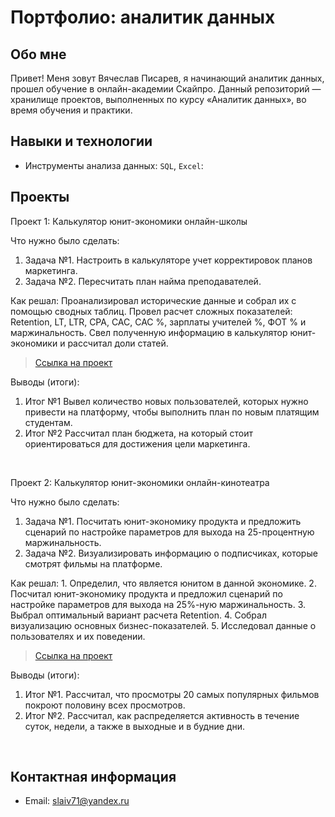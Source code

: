 # Портфолио: аналитик данных

## Обо мне 

Привет! Меня зовут Вячеслав Писарев, я начинающий аналитик данных, прошел обучение в онлайн-академии Скайпро. 
Данный репозиторий — хранилище проектов, выполненных по курсу «Аналитик данных», во время обучения и практики. 
<br>

## Навыки и технологии
- Инструменты анализа данных: ``SQL``, ``Excel``: 


## Проекты
<p> Проект 1: Калькулятор юнит-экономики онлайн-школы</p>
<p>Что нужно было сделать:<p>
<ol>
  <li>Задача №1. Настроить в калькуляторе учет корректировок планов маркетинга. </li> 
  <li>Задача №2. Пересчитать план найма преподавателей. </li> 
</ol>

<p>Как решал: Проанализировал исторические данные и собрал их с помощью сводных таблиц. Провел расчет сложных показателей: Retention, LT, LTR, CPA, CAC, CAC %, зарплаты учителей %, ФОТ % и маржинальность. Свел полученную информацию в калькулятор юнит-экономики и рассчитал доли статей.<p>


> <a href="https://github.com/Slaiv71/data-analytics/blob/main/Проект%201.xlsx">Ссылка на проект</a>
 

<p>Выводы (итоги):<p>
<ol>
  <li>Итог №1 Вывел количество новых пользователей, которых нужно привести на платформу, чтобы выполнить план по новым платящим студентам. </li> 
  <li>Итог №2 Рассчитал план бюджета, на который стоит ориентироваться для достижения цели маркетинга.</li> 
</ol>
<br> 

<p> Проект 2: Калькулятор юнит-экономики онлайн-кинотеатра</p>
<p>Что нужно было сделать:<p>
<ol>
  <li>Задача №1. Посчитать юнит-экономику продукта и предложить сценарий по настройке параметров для выхода на 25-процентную маржинальность.</li>
  <li>Задача №2. Визуализировать информацию о подписчиках, которые смотрят фильмы на платформе.</li>
</ol>

<p>Как решал: 1. Определил, что является юнитом в данной экономике. 
           2. Посчитал юнит-экономику продукта и предложил сценарий по настройке параметров для выхода на 25%-ную маржинальность. 
           3. Выбрал оптимальный вариант расчета Retention. 
           4. Собрал визуализацию основных бизнес-показателей. 
           5. Исследовал данные о пользователях и их поведении.<p>

> <a href="https://github.com/Slaiv71/data-analytics/blob/main/Проект%202.rar">Ссылка на проект</a>
 
<p>Выводы (итоги):<p>
<ol>
  <li>Итог №1. Рассчитал, что просмотры 20 самых популярных фильмов покроют половину всех просмотров.</li>
  <li>Итог №2. Рассчитал, как распределяется активность в течение суток, недели, а также в выходные и в будние дни.</li>
</ol>
<br> 

## Контактная информация
- Email: slaiv71@yandex.ru
